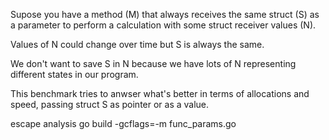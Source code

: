 Supose you have a method (M) that always receives the same struct (S) as a parameter to perform a calculation with some struct receiver values (N).

Values of N could change over time but S is always the same.

We don't want to save S in N because we have lots of N representing different states in our program.

This benchmark tries to anwser what's better in terms of allocations and speed, passing struct S as pointer or as a value.


escape analysis
go build -gcflags=-m func_params.go